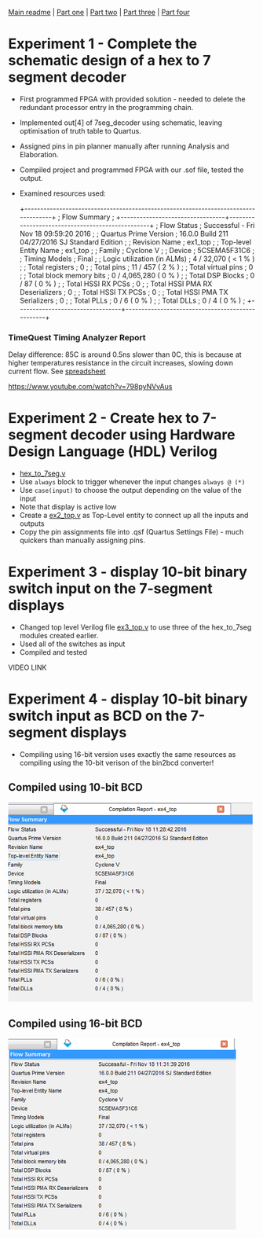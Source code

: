 [Main readme](../readme.MD) | [Part one](../part_1) | [Part two](../part_2) | [Part three](../part_3) | [Part four](../part_4)

# Experiment 1 - Complete the schematic design of a hex to 7 segment decoder

* First programmed FPGA with provided solution - needed to delete the redundant processor entry in the programming chain.
* Implemented out[4] of 7seg_decoder using schematic, leaving optimisation of truth table to Quartus.
* Assigned pins in pin planner manually after running Analysis and Elaboration.
* Compiled project and programmed FPGA with our .sof file, tested the output.
* Examined resources used:

	+-----------------------------------------------------------------------------------+
	; Flow Summary                                                                      ;
	+---------------------------------+-------------------------------------------------+
	; Flow Status                     ; Successful - Fri Nov 18 09:59:20 2016           ;
	; Quartus Prime Version           ; 16.0.0 Build 211 04/27/2016 SJ Standard Edition ;
	; Revision Name                   ; ex1_top                                         ;
	; Top-level Entity Name           ; ex1_top                                         ;
	; Family                          ; Cyclone V                                       ;
	; Device                          ; 5CSEMA5F31C6                                    ;
	; Timing Models                   ; Final                                           ;
	; Logic utilization (in ALMs)     ; 4 / 32,070 ( < 1 % )                            ;
	; Total registers                 ; 0                                               ;
	; Total pins                      ; 11 / 457 ( 2 % )                                ;
	; Total virtual pins              ; 0                                               ;
	; Total block memory bits         ; 0 / 4,065,280 ( 0 % )                           ;
	; Total DSP Blocks                ; 0 / 87 ( 0 % )                                  ;
	; Total HSSI RX PCSs              ; 0                                               ;
	; Total HSSI PMA RX Deserializers ; 0                                               ;
	; Total HSSI TX PCSs              ; 0                                               ;
	; Total HSSI PMA TX Serializers   ; 0                                               ;
	; Total PLLs                      ; 0 / 6 ( 0 % )                                   ;
	; Total DLLs                      ; 0 / 4 ( 0 % )                                   ;
	+---------------------------------+-------------------------------------------------+

### TimeQuest Timing Analyzer Report
Delay difference: 85C is around 0.5ns slower than 0C, this is because at higher temperatures resistance in the circuit increases, slowing down current flow. See [spreadsheet](./ex_1/datasheet_diff.csv)

https://www.youtube.com/watch?v=798pyNVvAus

# Experiment 2 - Create hex to 7-segment decoder using Hardware Design Language (HDL) Verilog
* [hex_to_7seg.v](./ex_2/hex_to_7seg.v)
* Use `always` block to trigger whenever the input changes `always @ (*)`
* Use `case(input)` to choose the output depending on the value of the input
* Note that display is active low
* Create a [ex2_top.v](./ex_2/ex2_top.v) as Top-Level entity to connect up all the inputs and outputs
* Copy the pin assignments file into .qsf (Quartus Settings File) - much quickers than manually assigning pins.

# Experiment 3 - display 10-bit binary switch input on the 7-segment displays
* Changed top level Verilog file [ex3_top.v](./ex_3/ex3_top.v) to use three of the hex_to_7seg modules created earlier.
* Used all of the switches as input
* Compiled and tested

VIDEO LINK

# Experiment 4 - display 10-bit binary switch input as BCD on the 7-segment displays

* Compiling using 16-bit version uses exactly the same resources as compiling using the 10-bit verison of the bin2bcd converter!

Compiled using 10-bit BCD
--------------------------------
![10_bit](./ex_4/10bit.PNG)

Compiled using 16-bit BCD
--------------------------------
![16_bit](./ex_4/16bit.PNG)



